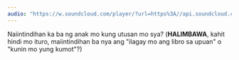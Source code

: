 ```yaml
---
audio: "https://w.soundcloud.com/player/?url=https%3A//api.soundcloud.com/tracks/1405643194%3Fsecret_token%3Ds-cggrAWXNMX7&color=%23ff5500&auto_play=true&hide_related=false&show_comments=true&show_user=true&show_reposts=false&show_teaser=true&visual=true"
---
```


Naiintindihan ka ba ng anak mo kung utusan mo sya? (<strong>HALIMBAWA</strong>, kahit hindi mo ituro, maiintindihan ba nya ang "ilagay mo ang libro sa upuan" o "kunin mo yung kumot"?)